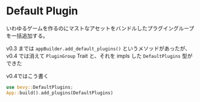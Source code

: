 # Default Plugin

いわゆるゲームを作るのにマストなアセットをバンドルしたプラグイングループを一括追加する。

v0.3 までは `appBuilder.add_default_plugins()` というメソッドがあったが、
v0.4 では消えて `PluginGroup` Trait と、それを impls した `DefaultPlugins` 型ができた

v0.4ではこう書く

```rs
use bevy::DefaultPlugins;
App::build().add_plugins(DefaultPlugins)
```
